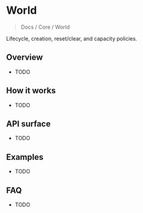# World

> Docs / Core / World

Lifecycle, creation, reset/clear, and capacity policies.

## Overview

- TODO

## How it works

- TODO

## API surface

- TODO

## Examples

- TODO

## FAQ

- TODO
